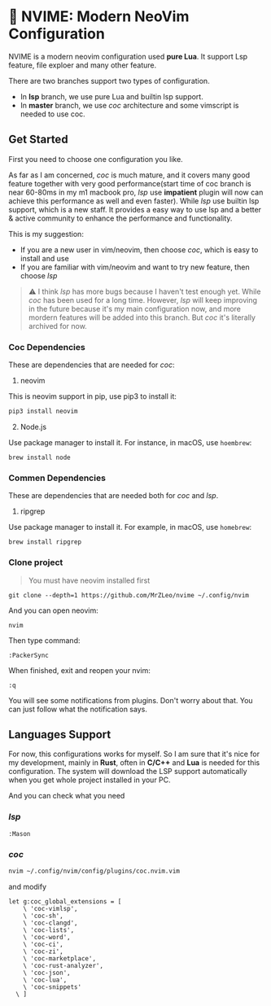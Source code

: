 # 🦈 NVIME: Modern NeoVim Configuration

NVIME is a modern neovim configuration used **pure Lua**. It support Lsp feature, file exploer and many other feature.

There are two branches support two types of configuration.
- In **lsp** branch, we use pure Lua and builtin lsp support.
- In **master** branch, we use *coc* architecture and some vimscript is needed to use coc.

## Get Started

First you need to choose one configuration you like.

As far as I am concerned, *coc* is much mature, and it covers many good feature together with very good performance(start time of coc branch is near 60-80ms in my m1 macbook pro, *lsp* use **impatient** plugin will now can achieve this performance as well and even faster). While *lsp* use builtin lsp support, which is a new staff. It provides a easy way to use lsp and a better & active community to enhance the performance and functionality.

This is my suggestion:

- If you are a new user in vim/neovim, then choose *coc*, which is easy to install and use
- If you are familiar with vim/neovim and want to try new feature, then choose *lsp*

> ⚠️ I think *lsp* has more bugs because I haven't test enough yet. While *coc* has been used for a long time. However, *lsp* will keep improving in the future because it's my main configuration now, and more mordern features will be added into this branch. But *coc* it's literally archived for now.

### Coc Dependencies

These are dependencies that are needed for *coc*:

1. neovim

This is neovim support in pip, use pip3 to install it:
```bash
pip3 install neovim
```

2. Node.js

Use package manager to install it. For instance, in macOS, use `hoembrew`:

```
brew install node
```

### Commen Dependencies

These are dependencies that are needed both for *coc* and *lsp*.

1. ripgrep

Use package manager to install it. For example, in macOS, use `homebrew`:

```
brew install ripgrep
```

### Clone project

> You must have neovim installed first

```
git clone --depth=1 https://github.com/MrZLeo/nvime ~/.config/nvim
```

And you can open neovim:

```
nvim
```

Then type command:

```
:PackerSync
```

When finished, exit and reopen your nvim:

```
:q
```

You will see some notifications from plugins. Don't worry about that. You can just follow what the notification says.

## Languages Support

For now, this configurations works for myself. So I am sure that it's nice for my development, mainly in **Rust**, often in **C/C++** and **Lua** is needed for this configuration. The system will download the LSP support automatically when you get whole project installed in your PC.

And you can check what you need

### *lsp*
```
:Mason
```

### *coc*
```bash
nvim ~/.config/nvim/config/plugins/coc.nvim.vim
```

and modify
```vim
let g:coc_global_extensions = [
    \ 'coc-vimlsp',
    \ 'coc-sh',
    \ 'coc-clangd',
    \ 'coc-lists',
    \ 'coc-word',
    \ 'coc-ci',
    \ 'coc-zi',
    \ 'coc-marketplace',
    \ 'coc-rust-analyzer',
    \ 'coc-json',
    \ 'coc-lua',
    \ 'coc-snippets'
  \ ]
```

